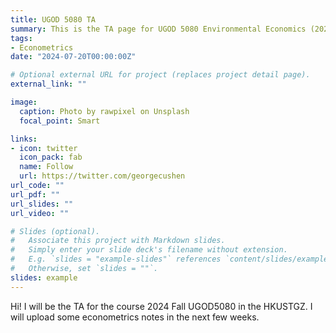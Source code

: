 ```yaml
---
title: UGOD 5080 TA
summary: This is the TA page for UGOD 5080 Environmental Economics (2024Fall) in the HKUSTGZ.
tags:
- Econometrics
date: "2024-07-20T00:00:00Z"

# Optional external URL for project (replaces project detail page).
external_link: ""

image:
  caption: Photo by rawpixel on Unsplash
  focal_point: Smart

links:
- icon: twitter
  icon_pack: fab
  name: Follow
  url: https://twitter.com/georgecushen
url_code: ""
url_pdf: ""
url_slides: ""
url_video: ""

# Slides (optional).
#   Associate this project with Markdown slides.
#   Simply enter your slide deck's filename without extension.
#   E.g. `slides = "example-slides"` references `content/slides/example-slides.md`.
#   Otherwise, set `slides = ""`.
slides: example
---
```


Hi! I will be the TA for the course 2024 Fall UGOD5080 in the HKUSTGZ. I will upload some econometrics notes in the next few weeks.